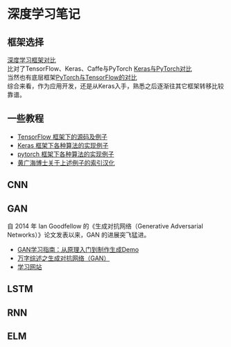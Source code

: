# 深度学习笔记
## 框架选择
[深度学习框架对比](https://zhuanlan.zhihu.com/p/61576496)  
比对了TensorFlow、Keras、Caffe与PyTorch
[Keras与PyTorch对比](https://zhuanlan.zhihu.com/p/70768836)  
当然也有底层框架[PyTorch与TensorFlow的对比](https://zhuanlan.zhihu.com/p/46225480)  
综合来看，作为应用开发，还是从Keras入手，熟悉之后逐渐往其它框架转移比较靠谱。
## 一些教程
* [TensorFlow 框架下的源码及例子](https://github.com/aymericdamien/TensorFlow-Examples)
* [Keras 框架下各种算法的实现例子](https://github.com/erhwenkuo/deep-learning-with-keras-notebooks)
* [pytorch 框架下各种算法的实现例子](https://github.com/yunjey/pytorch-tutorial)
* [黄广海博士关于上述例子的索引汉化](https://zhuanlan.zhihu.com/p/51866340)

## CNN

## GAN
自 2014 年 Ian Goodfellow 的《生成对抗网络（Generative Adversarial Networks）》论文发表以来，GAN 的进展突飞猛进。
* [GAN学习指南：从原理入门到制作生成Demo](https://zhuanlan.zhihu.com/p/24767059)  
* [万字综述之生成对抗网络（GAN）](https://www.jiqizhixin.com/articles/2019-03-19-12)
* [学习网站](https://skymind.ai/wiki/generative-adversarial-network-gan)



## LSTM

## RNN

## ELM

